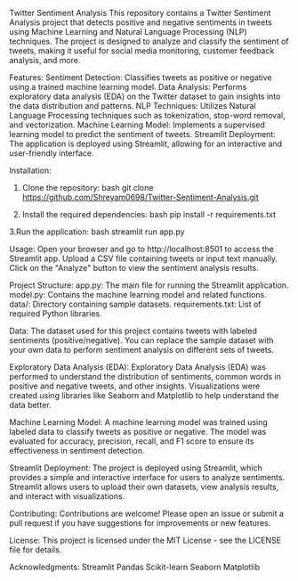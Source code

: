 Twitter Sentiment Analysis
This repository contains a Twitter Sentiment Analysis project that detects positive and negative sentiments in tweets using Machine Learning and Natural Language Processing (NLP) techniques. The project is designed to analyze and classify the sentiment of tweets, making it useful for social media monitoring, customer feedback analysis, and more.

Features:
Sentiment Detection: Classifies tweets as positive or negative using a trained machine learning model.
Data Analysis: Performs exploratory data analysis (EDA) on the Twitter dataset to gain insights into the data distribution and patterns.
NLP Techniques: Utilizes Natural Language Processing techniques such as tokenization, stop-word removal, and vectorization.
Machine Learning Model: Implements a supervised learning model to predict the sentiment of tweets.
Streamlit Deployment: The application is deployed using Streamlit, allowing for an interactive and user-friendly interface.

Installation:
1. Clone the repository:
bash
git clone https://github.com/Shreyam0698/Twitter-Sentiment-Analysis.git

2. Install the required dependencies:
bash
pip install -r requirements.txt

3.Run the application:
bash
streamlit run app.py

Usage:
Open your browser and go to http://localhost:8501 to access the Streamlit app.
Upload a CSV file containing tweets or input text manually.
Click on the "Analyze" button to view the sentiment analysis results.

Project Structure:
app.py: The main file for running the Streamlit application.
model.py: Contains the machine learning model and related functions.
data/: Directory containing sample datasets.
requirements.txt: List of required Python libraries.

Data:
The dataset used for this project contains tweets with labeled sentiments (positive/negative). You can replace the sample dataset with your own data to perform sentiment analysis on different sets of tweets.

Exploratory Data Analysis (EDA):
Exploratory Data Analysis (EDA) was performed to understand the distribution of sentiments, common words in positive and negative tweets, and other insights. Visualizations were created using libraries like Seaborn and Matplotlib to help understand the data better.

Machine Learning Model:
A machine learning model was trained using labeled data to classify tweets as positive or negative. The model was evaluated for accuracy, precision, recall, and F1 score to ensure its effectiveness in sentiment detection.

Streamlit Deployment:
The project is deployed using Streamlit, which provides a simple and interactive interface for users to analyze sentiments. Streamlit allows users to upload their own datasets, view analysis results, and interact with visualizations.

Contributing:
Contributions are welcome! Please open an issue or submit a pull request if you have suggestions for improvements or new features.

License:
This project is licensed under the MIT License - see the LICENSE file for details.

Acknowledgments:
Streamlit
Pandas
Scikit-learn
Seaborn
Matplotlib
